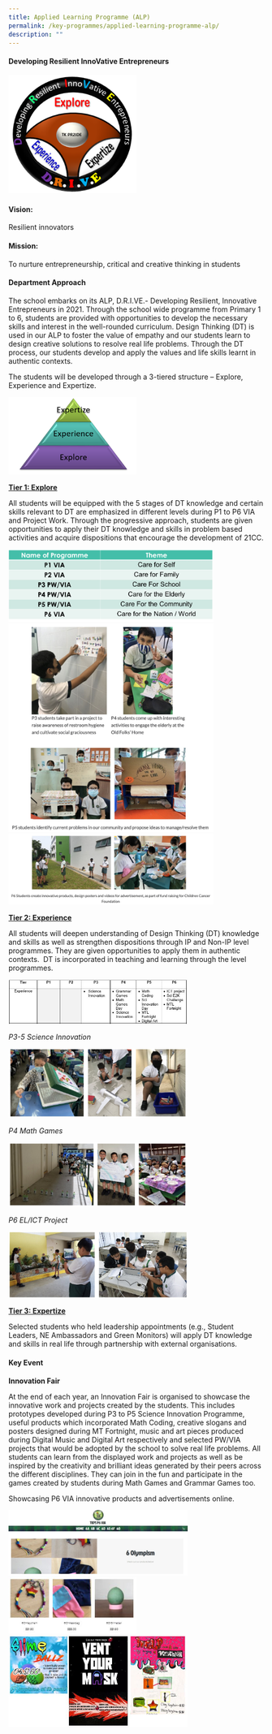 ```yaml
---
title: Applied Learning Programme (ALP)
permalink: /key-programmes/applied-learning-programme-alp/
description: ""
---
```

#### Developing Resilient InnoVative Entrepreneurs

<style>  
img {  
  display: block;  
  margin-left: auto;  
  margin-right: auto;  
}  
</style>  
<body><img src="/images/ALP.png" alt="Applied Learning Programme" style="width:50%;">  
  
</body>  

#### Vision:

Resilient innovators

#### Mission:

To nurture entrepreneurship, critical and creative thinking in students

#### Department Approach

The school embarks on its ALP, D.R.I.VE.- Developing Resilient, Innovative Entrepreneurs in 2021. Through the school wide programme from Primary 1 to 6, students are provided with opportunities to develop the necessary skills and interest in the well-rounded curriculum. Design Thinking (DT) is used in our ALP to foster the value of empathy and our students learn to design creative solutions to resolve real life problems. Through the DT process, our students develop and apply the values and life skills learnt in authentic contexts.

  

The students will be developed through a 3-tiered structure – Explore, Experience and Expertize.

<style>  
img {  
  display: block;  
  margin-left: auto;  
  margin-right: auto;  
}  
</style>  
<body><img src="/images/3E.png" alt="Applied Learning Programme" style="width:50%;">  
  
</body>  

**<u>Tier 1: Explore</u>**

All students will be equipped with the 5 stages of DT knowledge and certain skills relevant to DT are emphasized in different levels during P1 to P6 VIA and Project Work. Through the progressive approach, students are given opportunities to apply their DT knowledge and skills in problem based activities and acquire dispositions that encourage the development of 21CC.

<style>  
img {  
  display: block;  
  margin-left: auto;  
  margin-right: auto;  
}  
</style>  
<body><img src="/images/Tier%201%20Explore%20Table.png" alt="Applied Learning Programme" style="width:80%;">  
  
</body>  
<br>

<style>  
img {  
  display: block;  
  margin-left: auto;  
  margin-right: auto;  
}  
</style>  
<body><img src="/images/P1%20to%20P6%20Project%20Work.jpg" alt="Applied Learning Programme" style="width:80%;">  
  
</body>  
<br>

<style>  
img {  
  display: block;  
  margin-left: auto;  
  margin-right: auto;  
}  
</style>  
<body><img src="/images/P1%20to%20P6%20Project%20Work.png" alt="Applied Learning Programme" style="width:80%;">  
  
</body>  

**<u>Tier 2: Experience</u>**

All students will deepen understanding of Design Thinking (DT) knowledge and skills as well as strengthen dispositions through IP and Non-IP level programmes. They are given opportunities to apply them in authentic contexts.  DT is incorporated in teaching and learning through the level programmes.

<style>  
img {  
  display: block;  
  margin-left: auto;  
  margin-right: auto;  
}  
</style>  
<body><img src="/images/Table%20for%20Tier%202%20Programmes.jpeg" alt="Applied Learning Programme" style="width:70%;">  
  
</body>  

_P3-5 Science Innovation_

<style>  
img {  
  display: block;  
  margin-left: auto;  
  margin-right: auto;  
}  
</style>  
<body><img src="/images/P3-5%20Science%20Innovation.jpg" alt="Applied Learning Programme" style="width:70%;">  
  
</body>  

_P4 Math Games_

<style>  
img {  
  display: block;  
  margin-left: auto;  
  margin-right: auto;  
}  
</style>  
<body><img src="/images/P4%20Math%20Games.jpg" alt="Applied Learning Programme" style="width:70%;">  
  
</body>  

_P6 EL/ICT Project_

<style>  
img {  
  display: block;  
  margin-left: auto;  
  margin-right: auto;  
}  
</style>  
<body><img src="/images/P6%20EL%20and%20ICT%20Project.jpg" alt="Applied Learning Programme" style="width:70%;">  
  
</body>  

**<u>Tier 3: Expertize</u>**

Selected students who held leadership appointments (e.g., Student Leaders, NE Ambassadors and Green Monitors) will apply DT knowledge and skills in real life through partnership with external organisations.

#### Key Event

**Innovation Fair**

  

At the end of each year, an Innovation Fair is organised to showcase the innovative work and projects created by the students. This includes prototypes developed during P3 to P5 Science Innovation Programme, useful products which incorporated Math Coding, creative slogans and posters designed during MT Fortnight, music and art pieces produced during Digital Music and Digital Art respectively and selected PW/VIA projects that would be adopted by the school to solve real life problems. All students can learn from the displayed work and projects as well as be inspired by the creativity and brilliant ideas generated by their peers across the different disciplines. They can join in the fun and participate in the games created by students during Math Games and Grammar Games too.

  

Showcasing P6 VIA innovative products and advertisements online.

<style>  
img {  
  display: block;  
  margin-left: auto;  
  margin-right: auto;  
}  
</style>  
<body><img src="/images/P6%20VIA%20Online%20Site.jpeg" alt="Applied Learning Programme" style="width:70%;">  
  
</body>  
<br>

<style>  
img {  
  display: block;  
  margin-left: auto;  
  margin-right: auto;  
}  
</style>  
<body><img src="/images/P6%20VIA%20Products.jpeg" alt="Applied Learning Programme" style="width:50%;">  
  
</body>  
<br>

<style>  
img {  
  display: block;  
  margin-left: auto;  
  margin-right: auto;  
}  
</style>  
<body><img src="/images/P6%20VIA%20Advertisements.jpeg" alt="Applied Learning Programme" style="width:70%;">  
  
</body>  
<br>